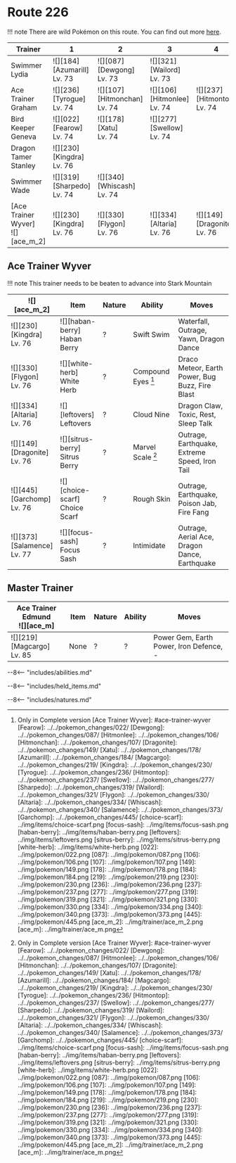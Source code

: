 # Route 226

!!! note
    There are wild Pokémon on this route. You can find out more [here](../../wild_pokemon/route_226/).


Trainer                             | 1                                 | 2                                  | 3                                 | 4                                 | 5                                | 6
---                                 | ---                               | ---                                | ---                               | ---                               | ---                              | ---
Swimmer Lydia                       | ![][184]<br>[Azumarill]<br>Lv. 73 | ![][087]<br>[Dewgong]<br>Lv. 73    | ![][321]<br>[Wailord]<br>Lv. 73   | &nbsp;                            | &nbsp;                           | &nbsp;
Ace Trainer Graham                  | ![][236]<br>[Tyrogue]<br>Lv. 74   | ![][107]<br>[Hitmonchan]<br>Lv. 74 | ![][106]<br>[Hitmonlee]<br>Lv. 74 | ![][237]<br>[Hitmontop]<br>Lv. 74 | &nbsp;                           | &nbsp;
Bird Keeper Geneva                  | ![][022]<br>[Fearow]<br>Lv. 74    | ![][178]<br>[Xatu]<br>Lv. 74       | ![][277]<br>[Swellow]<br>Lv. 74   | &nbsp;                            | &nbsp;                           | &nbsp;
Dragon Tamer Stanley                | ![][230]<br>[Kingdra]<br>Lv. 76   | &nbsp;                             | &nbsp;                            | &nbsp;                            | &nbsp;                           | &nbsp;
Swimmer Wade                        | ![][319]<br>[Sharpedo]<br>Lv. 74  | ![][340]<br>[Whiscash]<br>Lv. 74   | &nbsp;                            | &nbsp;                            | &nbsp;                           | &nbsp;
[Ace Trainer Wyver]<br>![][ace_m_2] | ![][230]<br>[Kingdra]<br>Lv. 76   | ![][330]<br>[Flygon]<br>Lv. 76     | ![][334]<br>[Altaria]<br>Lv. 76   | ![][149]<br>[Dragonite]<br>Lv. 76 | ![][445]<br>[Garchomp]<br>Lv. 76 | ![][373]<br>[Salamence]<br>Lv. 77

## Ace Trainer Wyver

!!! note
    This trainer needs to be beaten to advance into Stark Mountain

![][ace_m_2]                      | Item                              | Nature | Ability            | Moves
---                               | ---                               | ---    | ---                | ---
![][230]<br>[Kingdra]<br>Lv. 76   | ![][haban-berry]<br>Haban Berry   | ?      | Swift Swim         | Waterfall, Outrage, Yawn, Dragon Dance
![][330]<br>[Flygon]<br>Lv. 76    | ![][white-herb]<br>White Herb     | ?      | Compound Eyes [^1] | Draco Meteor, Earth Power, Bug Buzz, Fire Blast
![][334]<br>[Altaria]<br>Lv. 76   | ![][leftovers]<br>Leftovers       | ?      | Cloud Nine         | Dragon Claw, Toxic, Rest, Sleep Talk
![][149]<br>[Dragonite]<br>Lv. 76 | ![][sitrus-berry]<br>Sitrus Berry | ?      | Marvel Scale [^1]  | Outrage, Earthquake, Extreme Speed, Iron Tail
![][445]<br>[Garchomp]<br>Lv. 76  | ![][choice-scarf]<br>Choice Scarf | ?      | Rough Skin         | Outrage, Earthquake, Poison Jab, Fire Fang
![][373]<br>[Salamence]<br>Lv. 77 | ![][focus-sash]<br>Focus Sash     | ?      | Intimidate         | Outrage, Aerial Ace, Dragon Dance, Earthquake

## Master Trainer

Ace Trainer Edmund<br>![][ace_m] | Item | Nature | Ability | Moves
---                              | ---  | ---    | ---     | ---
![][219]<br>[Magcargo]<br>Lv. 85 | None | ?      | ?       | Power Gem, Earth Power, Iron Defence, -

--8<-- "includes/abilities.md"

--8<-- "includes/held_items.md"

--8<-- "includes/natures.md"

[^1]: Only in Complete version
[Ace Trainer Wyver]: #ace-trainer-wyver
[Fearow]: ../../pokemon_changes/022/
[Dewgong]: ../../pokemon_changes/087/
[Hitmonlee]: ../../pokemon_changes/106/
[Hitmonchan]: ../../pokemon_changes/107/
[Dragonite]: ../../pokemon_changes/149/
[Xatu]: ../../pokemon_changes/178/
[Azumarill]: ../../pokemon_changes/184/
[Magcargo]: ../../pokemon_changes/219/
[Kingdra]: ../../pokemon_changes/230/
[Tyrogue]: ../../pokemon_changes/236/
[Hitmontop]: ../../pokemon_changes/237/
[Swellow]: ../../pokemon_changes/277/
[Sharpedo]: ../../pokemon_changes/319/
[Wailord]: ../../pokemon_changes/321/
[Flygon]: ../../pokemon_changes/330/
[Altaria]: ../../pokemon_changes/334/
[Whiscash]: ../../pokemon_changes/340/
[Salamence]: ../../pokemon_changes/373/
[Garchomp]: ../../pokemon_changes/445/
[choice-scarf]: ../img/items/choice-scarf.png
[focus-sash]: ../img/items/focus-sash.png
[haban-berry]: ../img/items/haban-berry.png
[leftovers]: ../img/items/leftovers.png
[sitrus-berry]: ../img/items/sitrus-berry.png
[white-herb]: ../img/items/white-herb.png
[022]: ../img/pokemon/022.png
[087]: ../img/pokemon/087.png
[106]: ../img/pokemon/106.png
[107]: ../img/pokemon/107.png
[149]: ../img/pokemon/149.png
[178]: ../img/pokemon/178.png
[184]: ../img/pokemon/184.png
[219]: ../img/pokemon/219.png
[230]: ../img/pokemon/230.png
[236]: ../img/pokemon/236.png
[237]: ../img/pokemon/237.png
[277]: ../img/pokemon/277.png
[319]: ../img/pokemon/319.png
[321]: ../img/pokemon/321.png
[330]: ../img/pokemon/330.png
[334]: ../img/pokemon/334.png
[340]: ../img/pokemon/340.png
[373]: ../img/pokemon/373.png
[445]: ../img/pokemon/445.png
[ace_m_2]: ../img/trainer/ace_m_2.png
[ace_m]: ../img/trainer/ace_m.png
